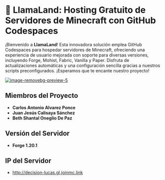 # 🌟 LlamaLand: Hosting Gratuito de Servidores de Minecraft con GitHub Codespaces

¡Bienvenido a **LlamaLand**! Esta innovadora solución emplea GitHub Codespaces para hospedar servidores de Minecraft, ofreciendo una experiencia de usuario mejorada con soporte para diversas versiones, incluyendo Forge, Mohist, Fabric, Vanilla y Paper. Disfruta de actualizaciones automáticas y una configuración sencilla gracias a nuestros scripts preconfigurados. ¡Esperamos que te encante nuestro proyecto!

<a href=""><img src="https://i.ibb.co/BwXpRf8/image-removebg-preview-5.png" alt="image-removebg-preview-5" border="0"></a>

## Miembros del Proyecto

- **Carlos Antonio Alvarez Ponce**
- **Juan Jesús Calisaya Sánchez**
- **Beth Shantal Oneglio De Paz**

## **Versión del Servidor**

- **Forge 1.20.1**

## **IP del Servidor**

- http://decision-lucas.gl.joinmc.link
